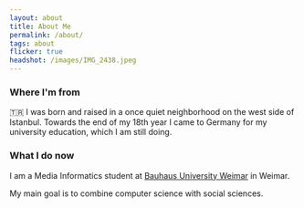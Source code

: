 ```yaml
---
layout: about
title: About Me
permalink: /about/
tags: about
flicker: true
headshot: /images/IMG_2438.jpeg
---
```


### Where I'm from
🇹🇷 I was born and raised in a once quiet neighborhood on the west side of Istanbul. Towards the end of my 18th year I came to Germany for my university education, which I am still doing.

### What I do now
I am a Media Informatics student at [Bauhaus University Weimar](https://www.uni-weimar.de/de/universitaet/start/) in Weimar.

My main goal is to combine computer science with social sciences.

<style>
.post-header, #talks, #workshops {
  text-align: center; /* Want the About Page header to be in the middle */
}
</style>
